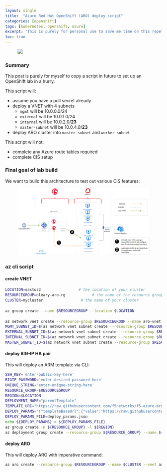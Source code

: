 ```yaml
---
layout: single
title:  "Azure Red Hat OpenShift (ARO) deploy script"
categories: [openshift]
tags: [kubernetes, openshift, azure]
excerpt: "This is purely for personal use to save me time on this repetitive task." #this is a custom variable meant for a short description to be displayed on home page
toc: true
---
```

<figure>
    <a href="/assets/aro/aro-azure-header-image.png"><img src="/assets/aro/aro-azure-header-image.png"></a>
</figure>

### Summary
This post is purely for myself to copy a script in future to set up an OpenShift lab in a hurry.

This script will:
- assume you have a pull secret already
- deploy a VNET with 4 subnets
  - `mgmt` will be 10.0.0.0/24
  - `external` will be 10.0.1.0/24
  - `internal` will be 10.0.2.0/**23**
  - `master-subnet` will be 10.0.4.0/**23**
- deploy ARO cluster into `master-subnet` and `worker-subnet`

This script will not: 
- complete any Azure route tables required
- complete CIS setup

### Final goal of lab build
We want to build this architecture to test out various CIS features:

<figure>
    <a href="/assets/aro/ARO-with-f5.png"><img src="/assets/aro/ARO-with-f5.png"></a>
</figure>

### az cli script

#### create VNET
```bash
LOCATION=eastus2                 # the location of your cluster
RESOURCEGROUP=oleary-aro-rg            # the name of the resource group where you want to create your cluster
CLUSTER=mycluster                 # the name of your cluster

az group create --name $RESOURCEGROUP --location $LOCATION

az network vnet create --resource-group $RESOURCEGROUP --name aro-vnet --address-prefixes 10.0.0.0/16
MGMT_SUBNET_ID=$(az network vnet subnet create --resource-group $RESOURCEGROUP --vnet-name aro-vnet --name mgmt --address-prefixes 10.0.0.0/24 | jq -r .id)
EXTERNAL_SUBNET_ID=$(az network vnet subnet create --resource-group $RESOURCEGROUP --vnet-name aro-vnet --name external --address-prefixes 10.0.1.0/24 | jq -r .id)
INTERNAL_SUBNET_ID=$(az network vnet subnet create --resource-group $RESOURCEGROUP --vnet-name aro-vnet --name internal --address-prefixes 10.0.2.0/23 | jq -r .id)
MASTER_SUBNET_ID=$(az network vnet subnet create --resource-group $RESOURCEGROUP --vnet-name aro-vnet --name master-subnet --address-prefixes 10.0.4.0/23 | jq -r .id)

```

#### deploy BIG-IP HA pair
This will deploy an ARM template via CLI: 

```bash
SSH_KEY='enter-public-key-here'
BIGIP_PASSWORD='enter-desired-password-here'
UNIQUE_STRING='enter-unique-string-here'
RESOURCE_GROUP=$RESOURCEGROUP
REGION=$LOCATION
DEPLOYMENT_NAME="parentTemplate"
TEMPLATE_URI="https://raw.githubusercontent.com/f5networks/f5-azure-arm-templates-v2/v3.3.0.0/examples/failover/azuredeploy-existing-network.json"
DEPLOY_PARAMS='{"templateBaseUrl":{"value":"https://raw.githubusercontent.com/f5networks/f5-azure-arm-templates-v2/"},"artifactLocation":{"value":"v3.3.0.0/examples/"},"uniqueString":{"value":"'$UNIQUE_STRING'"},"sshKey":{"value":"'$SSH_KEY'"},"bigIpInstanceType":{"value":"Standard_D8s_v4"},"bigIpImage":{"value":"f5-networks:f5-big-ip-best:f5-big-best-plus-hourly-25mbps:17.1.100002"},"restrictedSrcAddressMgmt":{"value":"*"},"restrictedSrcAddressApp":{"value":"*"},"bigIpRuntimeInitConfig01":{"value":"https://raw.githubusercontent.com/f5networks/f5-azure-arm-templates-v2/v3.3.0.0/examples/failover/bigip-configurations/runtime-init-conf-3nic-payg-instance01-with-app.yaml"},"bigIpRuntimeInitConfig02":{"value":"https://raw.githubusercontent.com/f5networks/f5-azure-arm-templates-v2/v3.3.0.0/examples/failover/bigip-configurations/runtime-init-conf-3nic-payg-instance02-with-app.yaml"},"useAvailabilityZones":{"value":false},"provisionPublicIpMgmt":{"value":true},"provisionServicePublicIp":{"value":true},"bigIpPasswordSecretValue":{"value":"'$BIGIP_PASSWORD'"},"bigIpMgmtSubnetId":{"value":"'$MGMT_SUBNET_ID'"},"bigIpExternalSubnetId":{"value":"'$EXTERNAL_SUBNET_ID'"},"bigIpInternalSubnetId":{"value":"'$INTERNAL_SUBNET_ID'"}}'
DEPLOY_PARAMS_FILE=deploy_params.json
echo ${DEPLOY_PARAMS} > ${DEPLOY_PARAMS_FILE}
az group create -n ${RESOURCE_GROUP} -l ${REGION}
az deployment group create --resource-group ${RESOURCE_GROUP} --name ${DEPLOYMENT_NAME} --template-uri ${TEMPLATE_URI}  --parameters @${DEPLOY_PARAMS_FILE}
```

#### deploy ARO
This will deploy ARO with imperative command:

```bash
az aro create --resource-group $RESOURCEGROUP --name $CLUSTER --vnet aro-vnet --master-subnet master-subnet --worker-subnet internal --pull-secret @pull-secret.txt
```